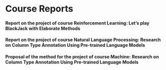 # Course Reports

#### Report on the project of course Reinforcement Learning: Let’s play BlackJack with Elaborate Methods
#### Report on the project of course Natural Language Processing: Research on Column Type Annotation Using Pre-trained Language Models
#### Proposal of the method for the project of course Machine: Research on Column Type Annotation Using Pre-trained Language Models

